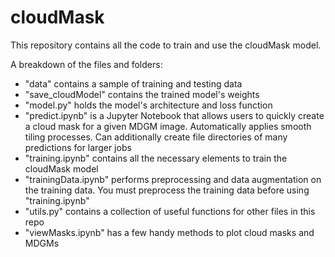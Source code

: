 # cloudMask

This repository contains all the code to train and use the cloudMask model.

A breakdown of the files and folders:
- "data" contains a sample of training and testing data
- "save_cloudModel" contains the trained model's weights
- "model.py" holds the model's architecture and loss function
- "predict.ipynb" is a Jupyter Notebook that allows users to quickly create a cloud mask for a given MDGM image. Automatically applies smooth tiling processes. Can additionally create file directories of many predictions for larger jobs
- "training.ipynb" contains all the necessary elements to train the cloudMask model
- "trainingData.ipynb" performs preprocessing and data augmentation on the training data. You must preprocess the training data before using "training.ipynb"
- "utils.py" contains a collection of useful functions for other files in this repo
- "viewMasks.ipynb" has a few handy methods to plot cloud masks and MDGMs

